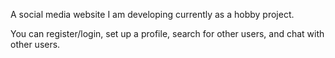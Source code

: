 A social media website I am developing currently as a hobby project.

You can register/login, set up a profile, search for other users, and chat with other users.